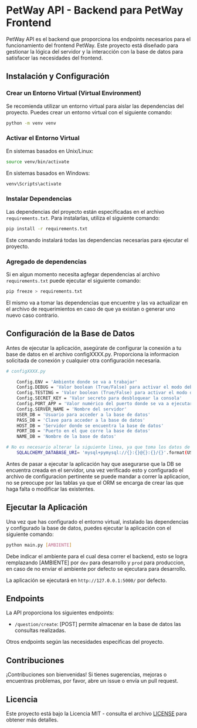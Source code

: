 # PetWay API - Backend para PetWay Frontend

PetWay API es el backend que proporciona los endpoints necesarios para el funcionamiento del frontend PetWay. Este proyecto está diseñado para gestionar la lógica del servidor y la interacción con la base de datos para satisfacer las necesidades del frontend.

## Instalación y Configuración

### Crear un Entorno Virtual (Virtual Environment)

Se recomienda utilizar un entorno virtual para aislar las dependencias del proyecto. Puedes crear un entorno virtual con el siguiente comando:

```bash
python -m venv venv
```

### Activar el Entorno Virtual
En sistemas basados en Unix/Linux:

```bash
source venv/bin/activate
```

En sistemas basados en Windows:

```bash
venv\Scripts\activate
```

### Instalar Dependencias
Las dependencias del proyecto están especificadas en el archivo `requirements.txt`. Para instalarlas, utiliza el siguiente comando:

```bash
pip install -r requirements.txt
```
Este comando instalará todas las dependencias necesarias para ejecutar el proyecto.

### Agregado de dependencias
Si en algun momento necesita agfegar dependencias al archivo `requirements.txt` puede ejecutar el siguiente comando:
```bash
pip freeze > requirements.txt
```
El mismo va a tomar las dependencias que encuentre y las va actualizar en el archivo de requerimientos en caso de que ya existan o generar uno nuevo caso contrario.


## Configuración de la Base de Datos
Antes de ejecutar la aplicación, asegúrate de configurar la conexión a tu base de datos en el archivo configXXXX.py. Proporciona la informacion solicitada de conexión y cualquier otra configuración necesaria.

```bash
# configXXXX.py

    Config.ENV = 'Ambiente donde se va a trabajar'
    Config.DEBUG = 'Valor boolean (True/False) para activar el modo debug'
    Config.TESTING = 'Valor boolean (True/False) para activar el modo debug'
    Config.SECRET_KEY = 'Valor secreto para desbloquear la consola'
    Config.PORT_APP = 'Valor numérico del puerto donde se va a ejecutar la api'
    Config.SERVER_NAME = 'Nombre del servidor'
    USER_DB = 'Usuario para acceder a la base de datos'
    PASS_DB = 'Clave para acceder a la base de datos'
    HOST_DB = 'Servidor donde se encuentra la base de datos'
    PORT_DB = 'Puerto en el que corre la base de datos'
    NAME_DB = 'Nombre de la base de datos'

# No es necesario alterar la siguiente linea, ya que toma los datos de los provistos anteriormente.
    SQLALCHEMY_DATABASE_URI= 'mysql+pymysql://{}:{}@{}:{}/{}'.format(USER_DB,PASS_DB,HOST_DB,PORT_DB,NAME_DB)
```
Antes de pasar a ejecutar la aplicación hay que asegurarse que la DB se encuentra creada en el servidor, una vez verificado esto y configurado el archivo de configuracion pertinente se puede mandar a correr la aplicacion, no se
preocupe por las tablas ya que el ORM se encarga de crear las que haga falta o modificar las existentes.

## Ejecutar la Aplicación
Una vez que has configurado el entorno virtual, instalado las dependencias y configurado la base de datos, puedes ejecutar la aplicación con el siguiente comando:

```bash
python main.py [AMBIENTE]
```

Debe indicar el ambiente para el cual desa correr el backend, esto se logra remplazando [AMBIENTE] por `dev` para desarrollo y `prod` para produccion, en caso de no enviar el ambiente por defecto se ejecutara para desarrollo.

La aplicación se ejecutará en `http://127.0.0.1:5000/` por defecto.

## Endpoints
La API proporciona los siguientes endpoints:

* `/question/create`: [POST] permite almacenar en la base de datos las consultas realizadas.


Otros endpoints según las necesidades específicas del proyecto.

## Contribuciones
¡Contribuciones son bienvenidas! Si tienes sugerencias, mejoras o encuentras problemas, por favor, abre un issue o envía un pull request.

## Licencia
Este proyecto está bajo la Licencia MIT - consulta el archivo [LICENSE](LICENSE) para obtener más detalles.